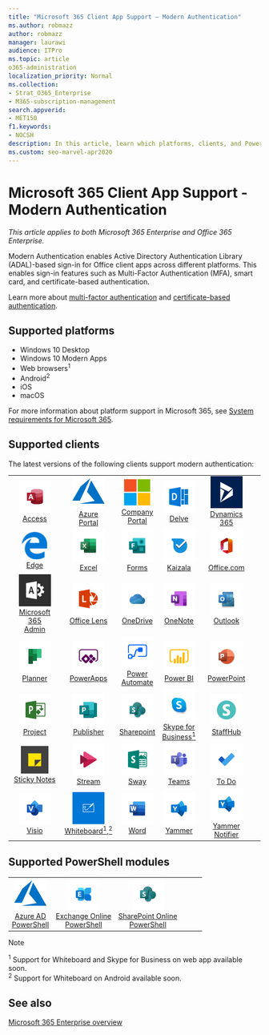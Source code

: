 ```yaml
---
title: "Microsoft 365 Client App Support — Modern Authentication"
ms.author: robmazz
author: robmazz
manager: laurawi
audience: ITPro
ms.topic: article
o365-administration
localization_priority: Normal
ms.collection: 
- Strat_O365_Enterprise
- M365-subscription-management
search.appverid:
- MET150
f1.keywords:
- NOCSH
description: In this article, learn which platforms, clients, and Powershell modules support modern authentication for Microsoft 365.
ms.custom: seo-marvel-apr2020
---
```


# Microsoft 365 Client App Support - Modern Authentication

*This article applies to both Microsoft 365 Enterprise and Office 365 Enterprise.*

Modern Authentication enables Active Directory Authentication Library (ADAL)-based sign-in for Office client apps across different platforms. This enables sign-in features such as Multi-Factor Authentication (MFA), smart card, and certificate-based authentication.

Learn more about [multi-factor authentication](https://docs.microsoft.com/azure/active-directory/authentication/multi-factor-authentication) and [certificate-based authentication](https://docs.microsoft.com/azure/active-directory/active-directory-certificate-based-authentication-get-started).

## Supported platforms

 - Windows 10 Desktop
 - Windows 10 Modern Apps
 - Web browsers<sup>1</sup>
 - Android<sup>2</sup>
 - iOS
 - macOS

For more information about platform support in Microsoft 365, see [System requirements for Microsoft 365](https://products.office.com/office-system-requirements).

## Supported clients

The latest versions of the following clients support modern authentication:

| | | | | | |
|:---:|:---:|:---:|:---:|:---:|:---:|
| ![Access icon](../media/o365-access-64x64.png) <br> [Access](https://products.office.com/access) | ![Azure icon](../media/o365-azure-64x64.png) <br> [Azure <br> Portal ](https://azure.microsoft.com/features/azure-portal/) | ![Company portal icon](../media/o365-microsoft-64x64.png) <br> [Company <br> Portal ](https://docs.microsoft.com/intune-user-help/sign-in-to-the-company-portal) | ![Delve icon](../media/o365-delve-64x64.png) <br> [Delve](https://products.office.com/business/intelligent-search) | ![Dynamics 365 icon](../media/o365-dynamics365-64x64.png) <br> [Dynamics 365](https://dynamics.microsoft.com) 
| ![Edge icon](../media/o365-edge-64x64.png) <br> [Edge](https://www.microsoft.com/windows/microsoft-edge) | ![Excel icon](../media/o365-excel-64x64.png) <br> [Excel](https://products.office.com/excel) | ![Forms icon](../media/o365-forms-64x64.png) <br> [Forms](https://flow.microsoft.com/connectors/shared_microsoftforms/microsoft-forms/) | ![Kaizala icon](../media/o365-kaizala-64x64.png) <br> [Kaizala](https://products.office.com/en/business/microsoft-kaizala) | ![Office.com icon](../media/o365-office-64x64.png) <br> [Office.com](https://www.office.com/) 
| ![Office 365 Admin icon](../media/o365-o365admin-64x64.png) <br> [Microsoft 365 <br> Admin](https://products.office.com/business/manage-office-365-admin-app) | ![Lens icon](../media/o365-lens-64x64.png) <br> [Office Lens](https://www.microsoft.com/p/office-lens/9wzdncrfj3t8?activetab=pivot%3Aoverviewtab) | ![OneDrive for Business icon](../media/o365-OneDrive-64x64.png) <br> [OneDrive](https://products.office.com/onedrive-for-business/online-cloud-storage) |  ![OneNote icon](../media/o365-OneNote-64x64.png) <br> [OneNote](https://products.office.com/onenote) | ![Outlook icon](../media/o365-outlook-64x64.png) <br> [Outlook](https://products.office.com/outlook) 
| ![Planner icon](../media/o365-planner-64x64.png) <br> [Planner](https://products.office.com/business/task-management-software) | ![PowerApps icon](../media/o365-powerapps-64x64.png) <br> [PowerApps ](https://powerapps.microsoft.com) | ![Power Automate icon](../media/o365-flow-64x64.png) <br> [Power <br> Automate](https://flow.microsoft.com) | ![PowerBI icon](../media/o365-powerbi-64x64.png) <br> [Power BI](https://powerbi.microsoft.com)| ![PowerPoint icon](../media/o365-powerpoint-64x64.png) <br> [PowerPoint](https://products.office.com/powerpoint) 
| ![Project icon](../media/o365-project-64x64.png) <br> [Project](https://products.office.com/project) | ![Publisher icon](../media/o365-publisher-64x64.png) <br> [Publisher](https://products.office.com/publisher) | ![SharePoint icon](../media/o365-sharepoint-64x64.png) <br> [Sharepoint](https://products.office.com/sharepoint) | ![Skype for Business icon](../media/o365-skypeforbusiness-64x64.png) <br> [Skype for <br> Business<sup>1</sup>](https://www.skype.com/business/) | ![StaffHub icon](../media/o365-staffhub-64x64.png) <br> [StaffHub](https://products.office.com/microsoft-staffhub/staff-scheduling-software)
| ![Sticky Notes icon](../media/o365-stickynotes-64x64.png) <br> [Sticky Notes](https://www.microsoft.com/p/microsoft-sticky-notes/9nblggh4qghw) | ![Stream icon](../media/o365-stream-64x64.png) <br> [Stream](https://stream.microsoft.com) | ![Sway icon](../media/o365-sway-64x64.png) <br> [Sway](https://sway.com) | ![Teams icon](../media/o365-teams-64x64.png) <br> [Teams](https://products.office.com/microsoft-teams/group-chat-software) | ![To Do icon](../media/o365-todo-64x64.png) <br> [To Do](https://todo.microsoft.com) 
| ![Visio icon](../media/o365-visio-64x64.png) <br> [Visio](https://products.office.com/visio/flowchart-software) | ![Whiteboard icon](../media/o365-whiteboard-64x64.png) <br> [Whiteboard<sup>1</sup>,<sup>2</sup>](https://whiteboard.microsoft.com/) | ![Word icon](../media/o365-word-64x64.png) <br> [Word](https://products.office.com/word) | ![Yammer icon](../media/o365-yammer-64x64.png) <br> [Yammer](https://products.office.com/yammer/yammer-overview) | ![Yammer icon](../media/o365-yammer-64x64.png) <br> [Yammer <br> Notifier](https://products.office.com/yammer/yammer-overview) |  |

## Supported PowerShell modules

| | | | | | |
|:---:|:---:|:---:|:---:|:---:|:---:|
| ![Azure icon](../media/o365-azure-64x64.png) <br> [Azure AD <br> PowerShell](https://docs.microsoft.com/powershell/azure/active-directory/overview?view=azureadps-2.0) | ![Exchange icon](../media/o365-exchange-64x64.png) <br> [Exchange Online <br> PowerShell](https://docs.microsoft.com/powershell/exchange/exchange-online-powershell) | ![SharePoint icon](../media/o365-sharepoint-64x64.png) <br> [SharePoint Online <br> PowerShell](https://docs.microsoft.com/powershell/sharepoint/sharepoint-online/connect-sharepoint-online)

> [!NOTE]
> <sup>1</sup> Support for Whiteboard and Skype for Business on web app available soon. <br>
> <sup>2</sup> Support for Whiteboard on Android available soon.

## See also

[Microsoft 365 Enterprise overview](microsoft-365-overview.md)
